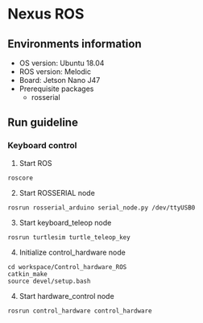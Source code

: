 # Nexus ROS

## Environments information
- OS version: Ubuntu 18.04
- ROS version: Melodic
- Board: Jetson Nano J47
- Prerequisite packages
  - rosserial

## Run guideline  
### Keyboard control
  1. Start ROS
  ```
  roscore
  ```
  2. Start ROSSERIAL node
  ```
  rosrun rosserial_arduino serial_node.py /dev/ttyUSB0
  ```
  3. Start keyboard_teleop node
  ```
  rosrun turtlesim turtle_teleop_key
  ```
  4. Initialize control_hardware node
  ```
  cd workspace/Control_hardware_ROS
  catkin_make
  source devel/setup.bash
  ```
  4. Start hardware_control node
  ```
  rosrun control_hardware control_hardware
  ```
